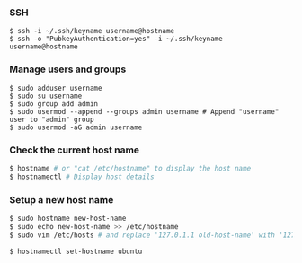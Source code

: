 
### SSH

    $ ssh -i ~/.ssh/keyname username@hostname
    $ ssh -o "PubkeyAuthentication=yes" -i ~/.ssh/keyname username@hostname

### Manage users and groups

    $ sudo adduser username
    $ sudo su username
    $ sudo group add admin
    $ sudo usermod --append --groups admin username # Append "username" user to "admin" group
    $ sudo usermod -aG admin username

### Check the current host name

```bash
$ hostname # or "cat /etc/hostname" to display the host name
$ hostnamectl # Display host details
```

### Setup a new host name

```bash
$ sudo hostname new-host-name
$ sudo echo new-host-name >> /etc/hostname
$ sudo vim /etc/hosts # and replace '127.0.1.1 old-host-name' with '127.0.1.1 new-host-name'
```

```bash
$ hostnamectl set-hostname ubuntu
```
